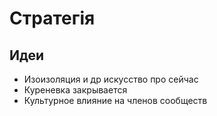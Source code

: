 # Стратегія

## Идеи

* Изоизоляция и др искусство про сейчас
* Куреневка закрывается
* Культурное влияние на членов сообществ

